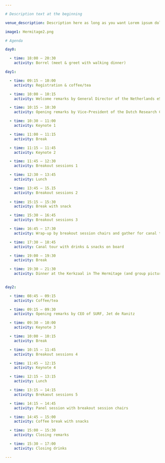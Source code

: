 ```yaml
---

# Description text at the beginning

venue_description: Description here as long as you want Lorem ipsum dolor sit amet, consectetur adipiscing elit, sed do eiusmod tempor incididunt ut labore et dolore magna aliqua. Ut enim ad minim  veniam, quis nostrud exercitation ullamco laboris nisi ut aliquip ex ea commodo consequat. Duis aute  irure dolor in reprehenderit in voluptate velit esse cillum dolore eu fugiat nulla pariatur.  Excepteur sint occaecat cupidatat non proident, sunt in culpa qui officia deserunt mollit anim id  est laborum.

image1: Hermitage2.png

# Agenda

day0:

  - time: 18:00 – 20:30
    activity: Borrel (meet & greet with walking dinner)

day1:

  - time: 09:15 – 10:00
    activity: Registration & coffee/tea

  - time: 10:00 – 10:15
    activity: Welcome remarks by General Director of the Netherlands eScience Center, Joris van Eijnatten and Director of the Research Software Alliance, Michelle Barker

  - time: 10:15 – 10:30
    activity: Opening remarks by Vice-President of the Dutch Research Council (NWO), Caroline Visser

  - time: 10:30 – 11:00
    activity: Keynote 1

  - time: 11:00 – 11:15
    activity: Break

  - time: 11:15 – 11:45
    activity: Keynote 2

  - time: 11:45 – 12:30
    activity: Breakout sessions 1

  - time: 12:30 – 13:45
    activity: Lunch

  - time: 13:45 – 15.15
    activity: Breakout sessions 2
    
  - time: 15:15 – 15:30
    activity: Break with snack

  - time: 15:30 – 16:45
    activity: Breakout sessions 3 

  - time: 16:45 – 17:30
    activity: Wrap-up by breakout session chairs and gather for canal tour

  - time: 17:30 – 18:45
    activity: Canal tour with drinks & snacks on board

  - time: 19:00 – 19:30
    activity: Break

  - time: 19:30 – 21:30
    activity: Dinner at the Kerkzaal in The Hermitage (and group picture)
 

day2:

  - time: 08:45 – 09:15
    activity: Coffee/tea

  - time: 09:15 – 09:30
    activity: Opening remarks by CEO of SURF, Jet de Ranitz

  - time: 09:30 – 10:00
    activity: Keynote 3

  - time: 10:00 – 10:15
    activity: Break

  - time: 10:15 – 11:45
    activity: Breakout sessions 4

  - time: 11:45 – 12:15
    activity: Keynote 4

  - time: 12:15 – 13:15
    activity: Lunch

  - time: 13:15 – 14:15
    activity: Brekaout sessions 5 

  - time: 14:15 – 14:45
    activity: Panel session with breakout session chairs

  - time: 14:45 – 15:00
    activity: Coffee break with snacks

  - time: 15:00 – 15:30
    activity: Closing remarks

  - time: 15:30 – 17:00
    activity: Closing drinks

---
```

